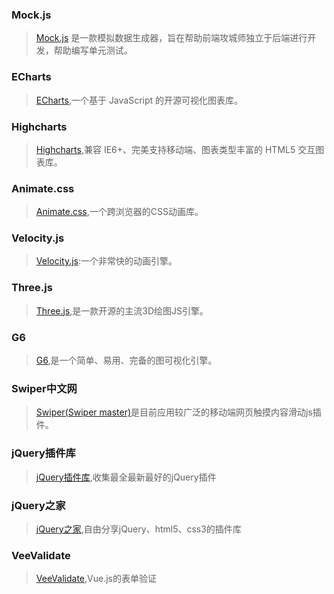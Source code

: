 ### Mock.js
>  [Mock.js](http://mockjs.com/) 是一款模拟数据生成器，旨在帮助前端攻城师独立于后端进行开发，帮助编写单元测试。

### ECharts
>  [ECharts](https://echarts.apache.org/zh/index.html),一个基于 JavaScript 的开源可视化图表库。

### Highcharts
>  [Highcharts](https://www.highcharts.com.cn/),兼容 IE6+、完美支持移动端、图表类型丰富的 HTML5 交互图表库。

### Animate.css
>  [Animate.css](https://animate.style/),一个跨浏览器的CSS动画库。

### Velocity.js
>  [Velocity.js](http://velocityjs.org/):一个非常快的动画引擎。

### Three.js
>  [Three.js](https://techbrood.com/threejs/docs/),是一款开源的主流3D绘图JS引擎。

### G6
>  [G6](https://g6.antv.vision/zh),是一个简单、易用、完备的图可视化引擎。

### Swiper中文网
>  [Swiper(Swiper master)](https://www.swiper.com.cn/)是目前应用较广泛的移动端网页触摸内容滑动js插件。

### jQuery插件库
>  [jQuery插件库](https://www.jq22.com/),收集最全最新最好的jQuery插件

### jQuery之家
>  [jQuery之家](http://www.htmleaf.com/),自由分享jQuery、html5、css3的插件库

### VeeValidate
>  [VeeValidate](https://vee-validate.logaretm.com/),Vue.js的表单验证